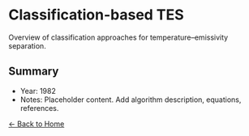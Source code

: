 # Classification-based TES

Overview of classification approaches for temperature–emissivity separation.

## Summary

- Year: 1982
- Notes: Placeholder content. Add algorithm description, equations, references.

[← Back to Home](/)
